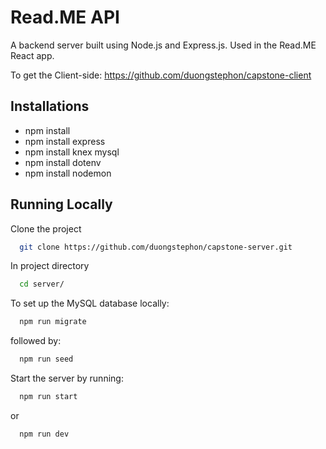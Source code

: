 # Read.ME API

A backend server built using Node.js and Express.js. Used in the Read.ME React app.

To get the Client-side:
https://github.com/duongstephon/capstone-client

## Installations
- npm install
- npm install express
- npm install knex mysql
- npm install dotenv
- npm install nodemon

## Running Locally
Clone the project

```bash
  git clone https://github.com/duongstephon/capstone-server.git
```

In project directory

```bash
  cd server/
```

To set up the MySQL database locally:

```bash
  npm run migrate
```

followed by:
```bash
  npm run seed
```

Start the server by running:

```bash
  npm run start
```
or 
```bash
  npm run dev
```
